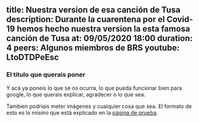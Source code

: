 title: Nuestra version de esa canción de Tusa 
description: Durante la cuarentena por el Covid-19 hemos hecho nuestra version la esta famosa canción de Tusa
at: 09/05/2020 18:00
duration: 4
peers: Algunos miembros de BRS
youtube: LtoDTDPeEsc
----
### El título que querais poner

Y acá ya poneis lo que se os ocurra, lo que pueda funcionar bien para google, lo que querais explicar, agradecer o lo que sea.

Tambien podriais meter imágenes y cualquier cosa que sea. El formato de esto es lo mismo que está explicado en la [página de prueba](/pagina-de-prueba).
